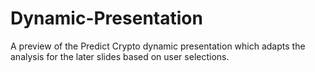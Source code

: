 # Dynamic-Presentation
A preview of the Predict Crypto dynamic presentation which adapts the analysis for the later slides based on user selections.
